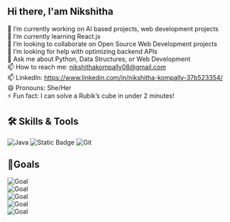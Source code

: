 ## Hi there, I'am Nikshitha

<!--
**KompallyNikshitha/KompallyNikshitha** is a ✨ _special_ ✨ repository because its `README.md` (this file) appears on your GitHub profile.

Here are some ideas to get you started:
-->
🔭 I’m currently working on AI based projects, web development projects  
🌱 I’m currently learning React.js  
👯 I’m looking to collaborate on Open Source Web Development projects  
🤔 I’m looking for help with optimizing backend APIs  
💬 Ask me about Python, Data Structures, or Web Development  
📫 How to reach me: nikshithakompally08@gmail.com  
📫 LinkedIn: https://www.linkedin.com/in/nikshitha-kompally-37b523354/  
😄 Pronouns: She/Her  
⚡ Fun fact: I can solve a Rubik’s cube in under 2 minutes!  

## 🛠 Skills & Tools
![Java](https://img.shields.io/badge/Java-ED8B00?style=for-the-badge&logo=java&logoColor=white)
![Static Badge](https://img.shields.io/badge/Label-R?style=flat&logo=slug&logoColor=blue&logoSize=auto&label=R&labelColor=black&color=green)
![Git](https://img.shields.io/badge/Git-F05032?style=for-the-badge&logo=git&logoColor=white)

## 🎯Goals
![Goal](https://img.shields.io/badge/Goal-Becoming%20a%20Full--Stack%20Developer-blue?style=for-the-badge&logo=github)  
![Goal](https://img.shields.io/badge/Goal-Contribute%20to%20Open%20Source-green?style=for-the-badge&logo=open-source-initiative)  
![Goal](https://img.shields.io/badge/Goal-Learn%20Machine%20Learning-orange?style=for-the-badge&logo=python)  
![Goal](https://img.shields.io/badge/Goal-Explore%20Cloud%20Computing-purple?style=for-the-badge&logo=googlecloud)  
![Goal](https://img.shields.io/badge/Goal-Improve%20Problem%20Solving-yellow?style=for-the-badge&logo=leetcode)  

